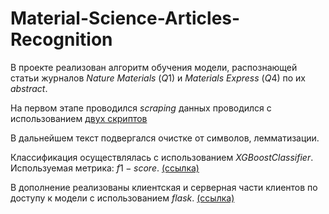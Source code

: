 # Material-Science-Articles-Recognition

В проекте реализован алгоритм обучения модели, распознающей статьи журналов $Nature$ $Materials$ ($Q1$) и $Materials$ $Express$ ($Q4$) по их $abstract$.

На первом этапе проводился $scraping$ данных проводился с использованием [двух скриптов](https://github.com/ivan-v-ivanov/Material-Science-Articles-Recognition/blob/main/data-scraping)

В дальнейшем текст подвергался очистке от символов, лемматизации. 

Классификация осуществлялась с использованием $XGBoostClassifier$. Используемая метрика: $f1-score$. [(ссылка)](https://github.com/ivan-v-ivanov/Material-Science-Articles-Recognition/blob/main/app/model/articles_recognition_model.ipynb)

В дополнение реализованы клиентская и серверная части клиентов по доступу к модели с использованием $flask$. [(ссылка)](https://github.com/ivan-v-ivanov/Material-Science-Articles-Recognition/tree/main/app)

